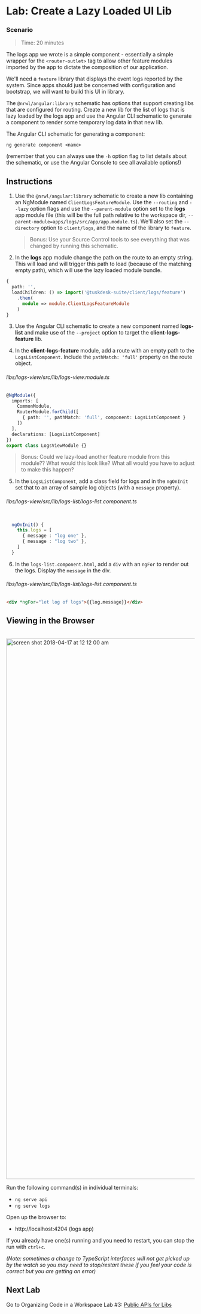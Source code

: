 # Lab: Create a Lazy Loaded UI Lib

### Scenario

> Time: 20 minutes

The logs app we wrote is a simple component - essentially a simple wrapper for the `<router-outlet>` tag to allow other feature modules imported by the app to dictate the composition of our application.

We'll need a `feature` library that displays the event logs reported by the system. Since apps should just be concerned with configuration and bootstrap, we will want to build this UI in library.

The `@nrwl/angular:library` schematic has options that support creating libs that are configured for routing. Create a new lib for the list of logs that is lazy loaded by the logs app and use the Angular CLI schematic to generate a component to render some temporary log data in that new lib.

The Angular CLI schematic for generating a component:

```console
ng generate component <name>
```

(remember that you can always use the `-h` option flag to list details about the schematic, or use the Angular Console to see all available options!)

## Instructions

1. Use the `@nrwl/angular:library` schematic to create a new lib containing an NgModule named `ClientLogsFeatureModule`. Use the `--routing` and `--lazy` option flags and use the `--parent-module` option set to the **logs** app module file (this will be the full path relative to the workspace dir, `--parent-module=apps/logs/src/app/app.module.ts`). We'll also set the `--directory` option to `client/logs`, and the name of the library to `feature`.

   > Bonus: Use your Source Control tools to see everything that was changed by running this schematic.

1. In the **logs** app module change the path on the route to an empty string. This will load and will trigger this path to load (because of the matching empty path), which will use the lazy loaded module bundle.

```typescript
{
  path: '',
  loadChildren: () => import('@tuskdesk-suite/client/logs/feature')
    .then(
      module => module.ClientLogsFeatureModule
    )
}
```

3. Use the Angular CLI schematic to create a new component named **logs-list** and make use of the `--project` option to target the **client-logs-feature** lib.

1. In the **client-logs-feature** module, add a route with an empty path to the `LogsListComponent`. Include the `pathMatch: 'full'` property on the route object.

###### libs/logs-view/src/lib/logs-view.module.ts

```ts
@NgModule({
  imports: [
    CommonModule,
    RouterModule.forChild([
      { path: '', pathMatch: 'full', component: LogsListComponent }
    ])
  ],
  declarations: [LogsListComponent]
})
export class LogsViewModule {}
```

> Bonus: Could we lazy-load another feature module from this module?? What would this look like? What all would you have to adjust to make this happen?

5. In the `LogsListComponent`, add a class field for logs and in the `ngOnInit` set that to an array of sample log objects (with a `message` property).

###### libs/logs-view/src/lib/logs-list/logs-list.component.ts

```ts

  ngOnInit() {
    this.logs = [
      { message : "log one" },
      { message : "log two" },
    ]
  }
```

6. In the `logs-list.component.html`, add a `div` with an `ngFor` to render out the logs. Display the `message` in the div.

###### libs/logs-view/src/lib/logs-list/logs-list.component.ts

```html
<div *ngFor="let log of logs">{{log.message}}</div>
```

## Viewing in the Browser

<br/>

<img width="1440" alt="screen shot 2018-04-17 at 12 12 00 am" src="https://user-images.githubusercontent.com/210413/38851708-05c87bb6-41d4-11e8-8f1f-971dbfe566fc.png">

Run the following command(s) in individual terminals:

- `ng serve api`
- `ng serve logs`

Open up the browser to:

- http://localhost:4204 (logs app)

If you already have one(s) running and you need to restart, you can stop the run with `ctrl+c`.

_(Note: sometimes a change to TypeScript interfaces will not get picked up by the watch so you may need to stop/restart these if you feel your code is correct but you are getting an error)_

## Next Lab

Go to Organizing Code in a Workspace Lab #3: [Public APIs for Libs](lab-3.md)
